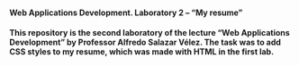 <h4> Web Applications Development. Laboratory 2 – “My resume” <h4>

This repository is the second laboratory of the lecture “Web Applications Development” by Professor Alfredo Salazar Vélez.
The task was to add CSS styles to my resume, which was made with HTML in the first lab.
